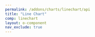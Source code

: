 ```yaml
---
permalink: /addons/charts/linechart/api
title: "Line Chart"
comp: linechart
layout: o-component
nav_exclude: true
---
```

